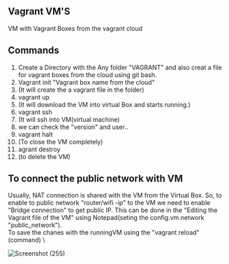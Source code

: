 ## Vagrant VM'S
VM with Vagrant Boxes from the vagrant cloud
## Commands
1. Create a Directory with the Any folder "VAGRANT" and also creat a file for vagrant boxes from the cloud using git bash.
3. Vagrant init "Vagrant box name from the cloud" 
4. (It will create the a vagrant file in the folder)
5. vagrant up
6. (It will download the VM into virtual Box and starts running.)
7. vagrant ssh
8. (It will ssh into VM(virtual machine)
9. we can check the "version" and user..
10. vagrant halt 
11. (To close the VM completely)
12. agrant destroy
13. (to delete the VM)

## To connect the public network with VM
Usually, NAT connection is shared with the VM from the Virtual Box. So, to enable to public network "router/wifi -ip" to the VM we need to enable "Bridge connection" to get public IP.
This can be done in the "Editing the Vagrant file of the VM" using Notepad(seting the  config.vm.network "public_network"). \
To save the chanes with the runningVM using the "vagrant reload"(command) \

![Screenshot (255)](https://user-images.githubusercontent.com/38424194/149036114-e2ce70af-bb88-4e19-87ae-09685f0fbcc8.png)

